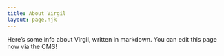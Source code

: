 ```yaml
---
title: About Virgil
layout: page.njk
---
```


Here’s some info about Virgil, written in markdown. You can edit this page now via the CMS!
